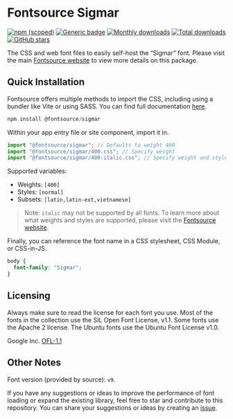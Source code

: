 # Fontsource Sigmar

[![npm (scoped)](https://img.shields.io/npm/v/@fontsource/sigmar?color=brightgreen)](https://www.npmjs.com/package/@fontsource/sigmar) [![Generic badge](https://img.shields.io/badge/fontsource-passing-brightgreen)](https://github.com/fontsource/fontsource) [![Monthly downloads](https://badgen.net/npm/dm/@fontsource/sigmar)](https://github.com/fontsource/fontsource) [![Total downloads](https://badgen.net/npm/dt/@fontsource/sigmar)](https://github.com/fontsource/fontsource) [![GitHub stars](https://img.shields.io/github/stars/fontsource/fontsource.svg?style=social&label=Star)](https://github.com/fontsource/fontsource/stargazers)

The CSS and web font files to easily self-host the “Sigmar” font. Please visit the main [Fontsource website](https://fontsource.org/fonts/sigmar) to view more details on this package.

## Quick Installation

Fontsource offers multiple methods to import the CSS, including using a bundler like Vite or using SASS. You can find full documentation [here](https://fontsource.org/docs/getting-started/introduction).

```javascript
npm install @fontsource/sigmar
```

Within your app entry file or site component, import it in.

```javascript
import "@fontsource/sigmar"; // Defaults to weight 400
import "@fontsource/sigmar/400.css"; // Specify weight
import "@fontsource/sigmar/400-italic.css"; // Specify weight and style
```

Supported variables:
- Weights: `[400]`
- Styles: `[normal]`
- Subsets: `[latin,latin-ext,vietnamese]`

> Note: `italic` may not be supported by all fonts. To learn more about what weights and styles are supported, please visit the [Fontsource website](https://fontsource.org/fonts/sigmar).

Finally, you can reference the font name in a CSS stylesheet, CSS Module, or CSS-in-JS.

```css
body {
  font-family: "Sigmar";
}
```

## Licensing
Always make sure to read the license for each font you use. Most of the fonts in the collection use the SIL Open Font License, v1.1. Some fonts use the Apache 2 license. The Ubuntu fonts use the Ubuntu Font License v1.0.

Google Inc.
[OFL-1.1](http://scripts.sil.org/OFL)

## Other Notes
Font version (provided by source): `v9`.

If you have any suggestions or ideas to improve the performance of font loading or expand the existing library, feel free to star and contribute to this repository. You can share your suggestions or ideas by creating an [issue](https://github.com/fontsource/fontsource/issues).